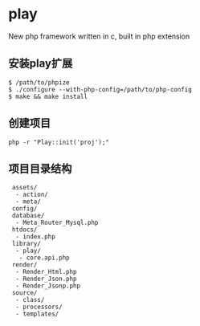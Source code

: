 # play
New php framework written in c, built in php extension

## 安装play扩展
```
$ /path/to/phpize
$ ./configure --with-php-config=/path/to/php-config
$ make && make install
```

## 创建项目
```
php -r "Play::init('proj');"
```

## 项目目录结构
```
 assets/
  - action/
  - meta/
 config/
 database/
  - Meta_Router_Mysql.php
 htdocs/
  - index.php
 library/
  - play/
   - core.api.php
 render/
  - Render_Html.php
  - Render_Json.php
  - Render_Jsonp.php
 source/
  - class/
  - processors/
  - templates/
```
